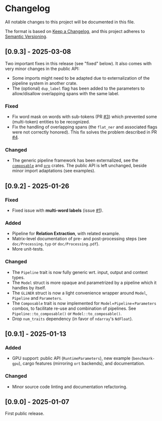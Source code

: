 # Changelog

All notable changes to this project will be documented in this file.

The format is based on [Keep a Changelog](https://keepachangelog.com/en/1.1.0/), and this project adheres to [Semantic Versioning](https://semver.org/spec/v2.0.0.html).


## [0.9.3] - 2025-03-08

Two important fixes in this release (see "fixed" below). It also comes with very minor changes in the public API:
* Some imports might need to be adapted due to externalization of the pipeline system in another crate.
* The (optional) `dup_label` flag has been added to the parameters to allow/disallow overlapping spans with the same label.

### Fixed

- Fix word mask on words with sub-tokens (PR [#3](https://github.com/fbilhaut/gline-rs/pull/3)) which prevented some (multi-token) entities to be recognized.
- Fix the handling of overlapping spans (the `flat_ner` and associated flags were not correctly honored). This fix solves the problem described in PR [#4](https://github.com/fbilhaut/gline-rs/pull/4).

### Changed

- The generic pipeline framework has been externalized, see the [`composable`](https://github.com/fbilhaut/composable) and [`orp`](https://github.com/fbilhaut/orp) crates. The public API is left unchanged, beside minor import adaptations (see examples).


## [0.9.2] - 2025-01-26

### Fixed

- Fixed issue with **multi-word labels** (issue [#1](https://github.com/fbilhaut/gline-rs/issues/1)).

### Added

- Pipeline for **Relation Extraction**, with related example.
- Matrix-level documentation of pre- and post-processing steps (see `doc/Processing.typ` or `doc/Processing.pdf`).
- More unit-tests.

### Changed

- The `Pipeline` trait is now fully generic wrt. input, output and context types.
- The `Model` struct is more opaque and parametrized by a pipeline which it handles by itself.
- The `GLiNER` struct is now a light convenience wrapper around `Model`, `Pipeline` and `Parameters`.
- The `Composable` trait is now implemented for `Model`+`Pipeline`+`Parameters` combos, to facilitate re-use and combination of pipelines. See `Pipeline::to_composable()` or `Model::to_composable()`.
- Drop `num_traits` dependency (in favor of `ndarray`'s `NdFloat`).


## [0.9.1] - 2025-01-13

### Added

- GPU support: public API (`RuntimeParameters`), new example (`benchmark-gpu`), cargo features (mirroring `ort` backends), and documentation.

### Changed

- Minor source code linting and documentation refactoring.


## [0.9.0] - 2025-01-07

First public release.